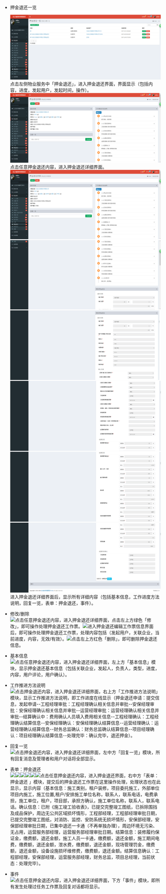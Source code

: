 * 押金退还一览![](/assets/押金退还1.png)点击左侧物业服务中「押金退还」，进入押金退还界面，界面显示（包括内容，进度，发起用户，发起时间，操作）。![](/assets/押金退还2.png)点击任意押金退还内容，进入押金退还详细界面。![](/assets/押金退还2.png)![](/assets/押金退还3.png)![](/assets/押金退还4.png)![](/assets/押金退还5.png)![](/assets/押金退还6.png)![](/assets/押金退还7.png)进入押金退还详细界面后，显示所有详细内容（包括基本信息，工作进度方法说明，回复一览，表单：押金退还，事件）。

* 修改/删除  
  ![](blob:https://www.gitbook.com/c385115e-1abf-4f16-904f-3577b321079e)点击任意押金退还内容，进入押金退还详细界面，点击左上方绿色「修改」，即可操作处理押金退还工作票。![](blob:https://www.gitbook.com/ef2e668c-503f-408e-841d-19187e08b410)进入押金退还编辑工作票信息界面后，即可操作处理押金退还工作票，处理内容包括（发起用户，关联企业，当前进度，内容，无效/有效）。![](blob:https://www.gitbook.com/1af8c31d-2710-46d7-ac14-b72b6e22ceab)点击左上方红色「删除」，即可删除押金退还信息。

* 基本信息  
  ![](blob:https://www.gitbook.com/9bf8151c-4a90-4f81-a6eb-d8b1505bbefd)点击任意押金退还内容，进入押金退还详细界面，左上方「基本信息」模块，显示押金退还基本信息（包括关联企业，发起人，负责人，类型，进度，内容，用户评论，用户确认）。

* 工作推进方法说明  
  ![](blob:https://www.gitbook.com/a4e99ad1-e3f3-41b3-be6b-9ca753f6d94f)点击押金退还内容，进入押金退还详细界面，右上方「工作推进方法说明」模块，显示工作推进方法说明，即工作进度在线显示（押金退还申请：提交信息，发起申请--工程经理审批：工程经理确认相关信息并审批--安保经理审批：安保经理确认相关信息并审批--运营经理审批：运营经理确认相关信息并审批--结算确认中：费用确认人员填入费用相关信息--工程经理确认：工程经理确认结算信息--安保经理确认：安保经理确认结算信息--运营经理确认：运营经理确认结算信息--财务总监确认：财务总监确认结算信息--项目经理确认：项目经理确认结算信息--处理完毕：确认完毕，退还押金）。

* 回复一览  
  ![](blob:https://www.gitbook.com/d936976b-be2d-4e5b-8a34-c17b50f5bcd7)点击押金退还内容，进入押金退还详细界面，左中方「回复一览」模块，所有回复消息及管理者和用户对话将全部显示。

* 表单：押金退还  
  ![](blob:https://www.gitbook.com/67f0a8cf-e7ab-4c4f-b6ca-8ec1eae49fd8)![](blob:https://www.gitbook.com/92cbe139-251b-4758-8644-1ed7e6bf6bf8)![](blob:https://www.gitbook.com/6c00de22-be63-4f84-b304-0899346afbd0)![](blob:https://www.gitbook.com/da5e1b09-07b6-4b7c-a58f-0424032a3383)![](blob:https://www.gitbook.com/80cbe6af-1d9e-4017-b506-34814942d575)![](blob:https://www.gitbook.com/7249ddd4-9c92-4c38-8f53-79d97b20a199)点击任意押金退还内容，进入押金退还界面，右中方「表单：押金退还 」模块，提交后的押金退还工作票在这里操作处理，处理状态也在此显示，显示内容（基本信息：施工类别，租户装修，项目委托施工，外部单位项目内施工，施工位置,租户/安排施工单位名称，联系人，联系电话，电费承担，施工单位，租户，项目部，承担方确认，施工单位名称，联系人，联系电话。确认信息：已附《施工竣工验收表》，已提交完整竣工图纸，已拆除围挡及成品保护，周边无公共区域损坏情形，工程部经理，工程部经理审批日期，已提交完整竣工图纸，对消防、监控、安防系统无损坏情形，安保部经理，安保部经理审批日期，已集中退还一卡通（不再单独办理），周边环境无污染、无占用，运营服务部经理，运营服务部经理审批日期。结算信息：装修履约保证金，缴费额，退还金额，施工人员一卡通，缴费额，退还金额，施工期间电费，缴费额，退还金额，泄水费，缴费额，退还金额，现场管理罚金，缴费额，退还金额，设备设施损坏维修费，缴费额，退还金额。结算信息确认：工程部经理，安保部经理，运营服务部经理，财务总监，项目总经理，当前状态：处理完毕）。

* 事件  
  ![](blob:https://www.gitbook.com/2e0ac963-394f-458d-9e8e-01cfa3caaef3)点击任意押金退还内容，进入押金退还详细界面，下方「事件」模块，即所有发生处理过任务工作票及回复对话都将显示。



